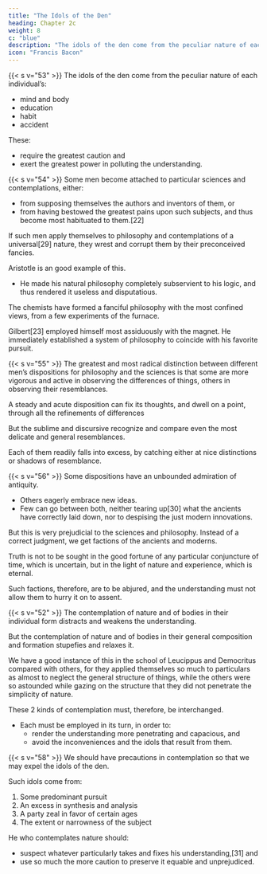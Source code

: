 ```yaml
---
title: "The Idols of the Den"
heading: Chapter 2c
weight: 8
c: "blue"
description: "The idols of the den come from the peculiar nature of each individual’s mind and body"
icon: "Francis Bacon"
---
```



{{< s v="53" >}} The idols of the den come from the peculiar nature of each individual’s:
- mind and body
- education
- habit
- accident

These:
- require the greatest caution and
- exert the greatest power in polluting the understanding.


{{< s v="54" >}} Some men become attached to particular sciences and contemplations, either:
- from supposing themselves the authors and inventors of them, or
- from having bestowed the greatest pains upon such subjects, and thus become most habituated to them.[22] 

If such men apply themselves to philosophy and contemplations of a universal[29] nature, they wrest and corrupt them by their preconceived fancies. 

Aristotle is an good example of this.
- He made his natural philosophy completely subservient to his logic, and thus rendered it<!--  little more than --> useless and disputatious.

The chemists have formed a fanciful philosophy with the most confined views, from a few experiments of the furnace. 

Gilbert[23] employed himself most assiduously with the magnet. He immediately established a system of philosophy to coincide with his favorite pursuit.


{{< s v="55" >}} The greatest and most radical distinction between different men’s dispositions for philosophy and the sciences is that some are more vigorous and active in observing the differences of things, others in observing their resemblances.

A steady and acute disposition can fix its thoughts, and dwell on a point, through all the refinements of differences

But the sublime and discursive recognize and compare even the most delicate and general resemblances.

Each of them readily falls into excess, by catching either at nice distinctions or shadows of resemblance.

{{< s v="56" >}} Some dispositions have an unbounded admiration of antiquity.
- Others eagerly embrace <!-- novelty --> new ideas. 
- Few can go between both, neither tearing up[30] what the ancients have correctly laid down, nor to despising the just modern innovations. 

But this is very prejudicial to the sciences and philosophy. Instead of a correct judgment, we get factions of the ancients and moderns.

Truth is not to be sought in the good fortune of any particular conjuncture of time, which is uncertain, but in the light of nature and experience, which is eternal. 

Such factions, therefore, are to be abjured, and the understanding must not allow them to hurry it on to assent.


{{< s v="52" >}} The contemplation of nature and of bodies in their individual form distracts and weakens the understanding. 

But the contemplation of nature and of bodies in their general composition and formation stupefies and relaxes it. 

We have a good instance of this in the school of Leucippus and Democritus compared with others, for they applied themselves so much to particulars as almost to neglect the general structure of things, while the others were so astounded while gazing on the structure that they did not penetrate the simplicity of nature. 

These 2 kinds of contemplation must, therefore, be interchanged. 
- Each must be employed in its turn, in order to:
  - render the understanding more penetrating and capacious, and 
  - avoid the inconveniences and the idols that result from them.

{{< s v="58" >}} We should have precautions in contemplation so that we may expel the idols of the den.

Such idols come from:

1. Some predominant pursuit
2. An excess in synthesis and analysis
3. A party zeal in favor of certain ages
4. The extent or narrowness of the subject

He who contemplates nature should:
- suspect whatever particularly takes and fixes his understanding,[31] and
- use so much the more caution to preserve it equable and unprejudiced.

